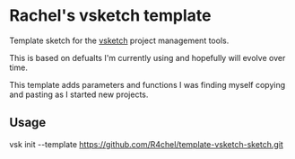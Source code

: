 # Rachel's vsketch template

Template sketch for the [vsketch](https://github.com/abey79/vsketch) project management tools.

This is based on defualts I'm currently using and hopefully will evolve over time.

This template adds parameters and functions I was finding myself copying and pasting as I started new projects. 

## Usage

vsk init --template https://github.com/R4chel/template-vsketch-sketch.git
